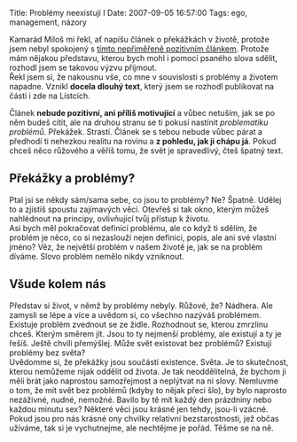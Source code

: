 Title: Problémy neexistují I
Date: 2007-09-05 16:57:00
Tags: ego, management, názory

Kamarád Miloš mi řekl, ať napíšu článek o překážkách v životě,
protože jsem nebyl spokojený
s [tímto nepřiměřeně pozitivním článkem](http://dreamlife.cz/svet-uspesnych/article.php?id=341).
Protože mám nějakou představu, kterou bych mohl i pomocí psaného
slova sdělit, rozhodl jsem se takovou výzvu přijmout.  
Řekl jsem si, že nakousnu vše, co mne v souvislosti s problémy a
životem napadne. Vznikl **docela dlouhý text**, který jsem se
rozhodl publikovat na části i zde na Lístcích.

Článek **nebude pozitivní, ani příliš motivující** a vůbec netuším,
jak se po něm budeš cítit, ale na druhou stranu se ti pokusí
nastínit *problematiku problémů*. Překážek. Strastí. Článek se
s tebou nebude vůbec párat a předhodí ti nehezkou realitu na rovinu
a **z pohledu, jak ji chápu já**. Pokud chceš něco růžového a věříš
tomu, že svět je spravedlivý, čteš špatný text.

## Překážky a problémy?

Ptal jsi se někdy sám/sama sebe, co jsou to problémy? Ne? Špatně.
Udělej to a zjistíš spoustu zajímavých věcí. Otevřeš si tak okno,
kterým můžeš nahlédnout na principy, ovlivňující tvůj přístup
k životu.  
Asi bych měl pokračovat definicí problému, ale co když ti sdělím,
že problém je něco, co si nezaslouží nejen definici, popis, ale ani
své vlastní jméno? Věz, že největší problém v našem životě je, jak
se na problém díváme. Slovo problém nemělo nikdy vzniknout.

## Všude kolem nás

Představ si život, v němž by problémy nebyly. Růžové, že? Nádhera.
Ale zamysli se lépe a více a uvědom si, co všechno nazýváš
problémem. Existuje problém zvednout se ze židle. Rozhodnout se,
kterou zmrzlinu chceš. Kterým směrem jít. Jsou to ty nejmenší
problémy, ale existují a ty je řešíš. Ještě chvíli přemýšlej. Může
svět existovat bez problémů? Existují problémy bez světa?  
Uvědomme si, že překážky jsou součástí existence. Světa. Je to
skutečnost, kterou nemůžeme nijak oddělit od života. Je tak
neoddělitelná, že bychom ji měli brát jako naprostou samozřejmost a
neplýtvat na ni slovy. Nemluvme o tom, že mít svět bez problémů
(kdyby to nějak přeci šlo), by bylo naprosto nezáživné, nudné,
nemožné. Bavilo by tě mít každý den prázdniny nebo každou minutu
sex? Některé věci jsou krásné jen tehdy, jsou-li vzácné. Pokud jsou
pro nás krásné ony chvilky relativní bezstarostnosti, jež občas
užíváme, tak si je vychutnejme, ale nechtějme je pořád. Těšme se
na ně.